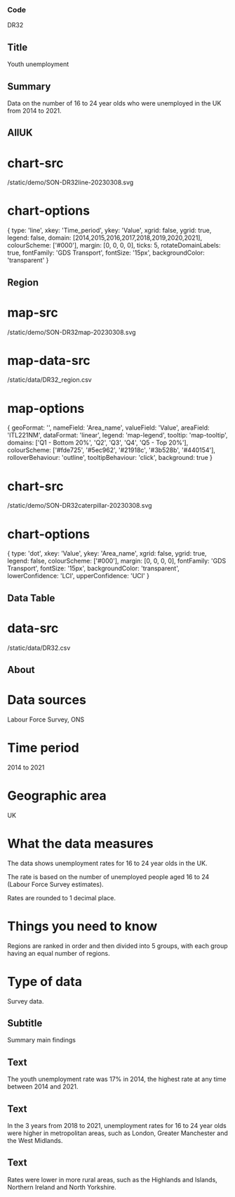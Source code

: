 ### Code
DR32

## Title
Youth unemployment

## Summary
Data on the number of 16 to 24 year olds who were unemployed in the UK from 2014 to 2021.

## AllUK
# chart-src
/static/demo/SON-DR32line-20230308.svg

# chart-options
{ type: 'line', xkey: 'Time_period', ykey: 'Value', xgrid: false, ygrid: true, legend: false, domain: [2014,2015,2016,2017,2018,2019,2020,2021], colourScheme: ['#000'], margin: [0, 0, 0, 0], ticks: 5, rotateDomainLabels: true, fontFamily: 'GDS Transport', fontSize: '15px', backgroundColor: 'transparent' }

## Region
# map-src
/static/demo/SON-DR32map-20230308.svg

# map-data-src
/static/data/DR32_region.csv

# map-options
{ geoFormat: '', nameField: 'Area_name', valueField: 'Value', areaField: 'ITL221NM', dataFormat: 'linear', legend: 'map-legend', tooltip: 'map-tooltip', domains: ['Q1 - Bottom 20%', 'Q2', 'Q3', 'Q4', 'Q5 - Top 20%'], colourScheme: ['#fde725', '#5ec962', '#21918c', '#3b528b', '#440154'], rolloverBehaviour: 'outline', tooltipBehaviour: 'click', background: true }

# chart-src
/static/demo/SON-DR32caterpillar-20230308.svg

# chart-options
{ type: 'dot', xkey: 'Value', ykey: 'Area_name', xgrid: false, ygrid: true, legend: false, colourScheme: ['#000'], margin: [0, 0, 0, 0], fontFamily: 'GDS Transport', fontSize: '15px', backgroundColor: 'transparent', lowerConfidence: 'LCI', upperConfidence: 'UCI' }

## Data Table
# data-src
/static/data/DR32.csv

## About
# Data sources
Labour Force Survey, ONS

# Time period
2014 to 2021

# Geographic area
UK

# What the data measures
The data shows unemployment rates for 16 to 24 year olds in the UK.</p>

<p class="govuk-body">The rate is based on the number of unemployed people aged 16 to 24 (Labour Force Survey estimates).</p>

<p class="govuk-body">Rates are rounded to 1 decimal place.

# Things you need to know
Regions are ranked in order and then divided into 5 groups, with each group having an equal number of regions.

# Type of data
Survey data.

## Subtitle
Summary main findings

## Text
The youth unemployment rate was 17% in 2014, the highest rate at any time between 2014 and 2021.

## Text
In the 3 years from 2018 to 2021, unemployment rates for 16 to 24 year olds were higher in metropolitan areas, such as London, Greater Manchester and the West Midlands.

## Text
Rates were lower in more rural areas, such as the Highlands and Islands, Northern Ireland and North Yorkshire.
